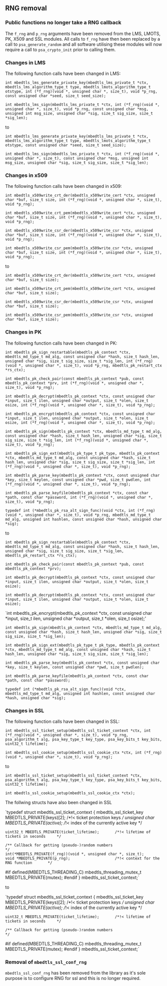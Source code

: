 ## RNG removal

### Public functions no longer take a RNG callback

The `f_rng` and `p_rng` arguments have been removed from the LMS, LMOTS, PK, X509 and SSL modules. All calls to `f_rng` have then been replaced by a call to `psa_generate_random` and all software utilising these modules will now require a call to `psa_crypto_init` prior to calling them. 

### Changes in LMS

The following function calls have been changed in LMS:

`int mbedtls_lms_generate_private_key(mbedtls_lms_private_t *ctx,
                                     mbedtls_lms_algorithm_type_t type,
                                     mbedtls_lmots_algorithm_type_t otstype,
                                     int (*f_rng)(void *, unsigned char *, size_t),
                                     void *p_rng, const unsigned char *seed,
                                     size_t seed_size);`

`int mbedtls_lms_sign(mbedtls_lms_private_t *ctx,
                     int (*f_rng)(void *, unsigned char *, size_t),
                     void *p_rng, const unsigned char *msg,
                     unsigned int msg_size, unsigned char *sig, size_t sig_size,
                     size_t *sig_len);`

to

`int mbedtls_lms_generate_private_key(mbedtls_lms_private_t *ctx,
                                     mbedtls_lms_algorithm_type_t type,
                                     mbedtls_lmots_algorithm_type_t otstype,
                                     const unsigned char *seed,
                                     size_t seed_size);`

`int mbedtls_lms_sign(mbedtls_lms_private_t *ctx,
                     int (*f_rng)(void *, unsigned char *, size_t),
                     const unsigned char *msg,
                     unsigned int msg_size, unsigned char *sig, size_t sig_size,
                     size_t *sig_len);`


### Changes in x509

The following function calls have been changed in x509:

`int mbedtls_x509write_crt_der(mbedtls_x509write_cert *ctx, unsigned char *buf, size_t size,
                              int (*f_rng)(void *, unsigned char *, size_t),
                              void *p_rng);`

`int mbedtls_x509write_crt_pem(mbedtls_x509write_cert *ctx, unsigned char *buf, size_t size,
                              int (*f_rng)(void *, unsigned char *, size_t),
                              void *p_rng);`

`int mbedtls_x509write_csr_der(mbedtls_x509write_csr *ctx, unsigned char *buf, size_t size,
                              int (*f_rng)(void *, unsigned char *, size_t),
                              void *p_rng);`

`int mbedtls_x509write_csr_pem(mbedtls_x509write_csr *ctx, unsigned char *buf, size_t size,
                              int (*f_rng)(void *, unsigned char *, size_t),
                              void *p_rng);`

to

`int mbedtls_x509write_crt_der(mbedtls_x509write_cert *ctx, unsigned char *buf, size_t size);`

`int mbedtls_x509write_crt_pem(mbedtls_x509write_cert *ctx, unsigned char *buf, size_t size);`

`int mbedtls_x509write_csr_der(mbedtls_x509write_csr *ctx, unsigned char *buf, size_t size);`

`int mbedtls_x509write_csr_pem(mbedtls_x509write_csr *ctx, unsigned char *buf, size_t size);`

### Changes in PK

The following function calls have been changed in PK:

`int mbedtls_pk_sign_restartable(mbedtls_pk_context *ctx,
                                mbedtls_md_type_t md_alg,
                                const unsigned char *hash, size_t hash_len,
                                unsigned char *sig, size_t sig_size, size_t *sig_len,
                                int (*f_rng)(void *, unsigned char *, size_t), void *p_rng,
                                mbedtls_pk_restart_ctx *rs_ctx);`

`int mbedtls_pk_check_pair(const mbedtls_pk_context *pub,
                          const mbedtls_pk_context *prv,
                          int (*f_rng)(void *, unsigned char *, size_t),
                          void *p_rng);`

`int mbedtls_pk_decrypt(mbedtls_pk_context *ctx,
                       const unsigned char *input, size_t ilen,
                       unsigned char *output, size_t *olen, size_t osize,
                       int (*f_rng)(void *, unsigned char *, size_t), void *p_rng);`

`int mbedtls_pk_encrypt(mbedtls_pk_context *ctx,
                       const unsigned char *input, size_t ilen,
                       unsigned char *output, size_t *olen, size_t osize,
                       int (*f_rng)(void *, unsigned char *, size_t), void *p_rng);`

`int mbedtls_pk_sign(mbedtls_pk_context *ctx, mbedtls_md_type_t md_alg,
                    const unsigned char *hash, size_t hash_len,
                    unsigned char *sig, size_t sig_size, size_t *sig_len,
                    int (*f_rng)(void *, unsigned char *, size_t), void *p_rng);`

`int mbedtls_pk_sign_ext(mbedtls_pk_type_t pk_type,
                        mbedtls_pk_context *ctx,
                        mbedtls_md_type_t md_alg,
                        const unsigned char *hash, size_t hash_len,
                        unsigned char *sig, size_t sig_size, size_t *sig_len,
                        int (*f_rng)(void *, unsigned char *, size_t),
                        void *p_rng);`

`int mbedtls_pk_parse_key(mbedtls_pk_context *ctx,
                         const unsigned char *key, size_t keylen,
                         const unsigned char *pwd, size_t pwdlen,
                         int (*f_rng)(void *, unsigned char *, size_t), void *p_rng);`

`int mbedtls_pk_parse_keyfile(mbedtls_pk_context *ctx,
                             const char *path, const char *password,
                             int (*f_rng)(void *, unsigned char *, size_t), void *p_rng);`

`typedef int (*mbedtls_pk_rsa_alt_sign_func)(void *ctx,
                                            int (*f_rng)(void *, unsigned char *, size_t),
                                            void *p_rng,
                                            mbedtls_md_type_t md_alg, unsigned int hashlen,
                                            const unsigned char *hash, unsigned char *sig);`

to

`int mbedtls_pk_sign_restartable(mbedtls_pk_context *ctx,
                                mbedtls_md_type_t md_alg,
                                const unsigned char *hash, size_t hash_len,
                                unsigned char *sig, size_t sig_size, size_t *sig_len,
                                mbedtls_pk_restart_ctx *rs_ctx);`

`int mbedtls_pk_check_pair(const mbedtls_pk_context *pub,
                          const mbedtls_pk_context *prv);`

`int mbedtls_pk_decrypt(mbedtls_pk_context *ctx,
                       const unsigned char *input, size_t ilen,
                       unsigned char *output, size_t *olen, size_t osize);`

`int mbedtls_pk_decrypt(mbedtls_pk_context *ctx,
                       const unsigned char *input, size_t ilen,
                       unsigned char *output, size_t *olen, size_t osize);`

`int mbedtls_pk_encrypt(mbedtls_pk_context *ctx,
                       const unsigned char *input, size_t ilen,
                       unsigned char *output, size_t *olen, size_t osize);'

`int mbedtls_pk_sign(mbedtls_pk_context *ctx, mbedtls_md_type_t md_alg,
                    const unsigned char *hash, size_t hash_len,
                    unsigned char *sig, size_t sig_size, size_t *sig_len);`

`int mbedtls_pk_sign_ext(mbedtls_pk_type_t pk_type,
                        mbedtls_pk_context *ctx,
                        mbedtls_md_type_t md_alg,
                        const unsigned char *hash, size_t hash_len,
                        unsigned char *sig, size_t sig_size, size_t *sig_len);`

`int mbedtls_pk_parse_key(mbedtls_pk_context *ctx,
                         const unsigned char *key, size_t keylen,
                         const unsigned char *pwd, size_t pwdlen);`

`int mbedtls_pk_parse_keyfile(mbedtls_pk_context *ctx,
                             const char *path, const char *password);`

`typedef int (*mbedtls_pk_rsa_alt_sign_func)(void *ctx,
                                            mbedtls_md_type_t md_alg, unsigned int hashlen,
                                            const unsigned char *hash, unsigned char *sig);`

### Changes in SSL

The following function calls have been changed in SSL:

`int mbedtls_ssl_ticket_setup(mbedtls_ssl_ticket_context *ctx,
                             int (*f_rng)(void *, unsigned char *, size_t), void *p_rng,
                             psa_algorithm_t alg, psa_key_type_t key_type, psa_key_bits_t key_bits,
                             uint32_t lifetime);`

`int mbedtls_ssl_cookie_setup(mbedtls_ssl_cookie_ctx *ctx,
                             int (*f_rng)(void *, unsigned char *, size_t),
                             void *p_rng);`

to

`int mbedtls_ssl_ticket_setup(mbedtls_ssl_ticket_context *ctx,
                             psa_algorithm_t alg, psa_key_type_t key_type, psa_key_bits_t key_bits,
                             uint32_t lifetime);`

`int mbedtls_ssl_cookie_setup(mbedtls_ssl_cookie_ctx *ctx);`

The follwing structs have also been changed in SSL

`typedef struct mbedtls_ssl_ticket_context {
    mbedtls_ssl_ticket_key MBEDTLS_PRIVATE(keys)[2]; /*!< ticket protection keys             */
    unsigned char MBEDTLS_PRIVATE(active);           /*!< index of the currently active key  */

    uint32_t MBEDTLS_PRIVATE(ticket_lifetime);       /*!< lifetime of tickets in seconds     */

    /** Callback for getting (pseudo-)random numbers                        */
    int(*MBEDTLS_PRIVATE(f_rng))(void *, unsigned char *, size_t);
    void *MBEDTLS_PRIVATE(p_rng);                    /*!< context for the RNG function       */

#if defined(MBEDTLS_THREADING_C)
    mbedtls_threading_mutex_t MBEDTLS_PRIVATE(mutex);
#endif
}
mbedtls_ssl_ticket_context;`


to

`typedef struct mbedtls_ssl_ticket_context {
    mbedtls_ssl_ticket_key MBEDTLS_PRIVATE(keys)[2]; /*!< ticket protection keys             */
    unsigned char MBEDTLS_PRIVATE(active);           /*!< index of the currently active key  */

    uint32_t MBEDTLS_PRIVATE(ticket_lifetime);       /*!< lifetime of tickets in seconds     */

    /** Callback for getting (pseudo-)random numbers                        */

#if defined(MBEDTLS_THREADING_C)
    mbedtls_threading_mutex_t MBEDTLS_PRIVATE(mutex);
#endif
}
mbedtls_ssl_ticket_context;`

### Removal of `mbedtls_ssl_conf_rng`

`mbedtls_ssl_conf_rng` has been removed from the library as it's sole purpose is to configure RNG for ssl and this is no longer required.
